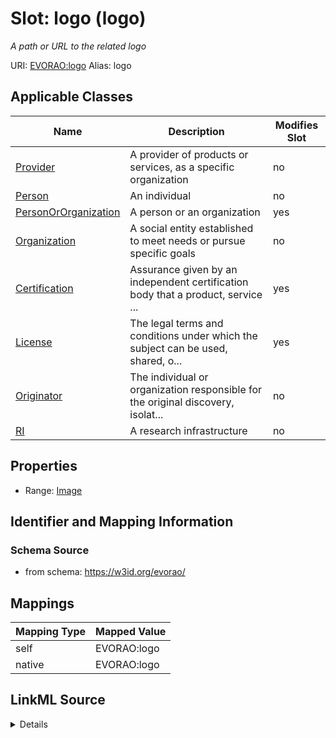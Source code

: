 

# Slot: logo (logo) 


_A path or URL to the related logo_





URI: [EVORAO:logo](https://w3id.org/evorao/logo)
Alias: logo

<!-- no inheritance hierarchy -->





## Applicable Classes

| Name | Description | Modifies Slot |
| --- | --- | --- |
| [Provider](Provider.md) | A provider of products or services, as a specific organization |  no  |
| [Person](Person.md) | An individual |  no  |
| [PersonOrOrganization](PersonOrOrganization.md) | A person or an organization |  yes  |
| [Organization](Organization.md) | A social entity established to meet needs or pursue specific goals |  no  |
| [Certification](Certification.md) | Assurance given by an independent certification body that a product, service ... |  yes  |
| [License](License.md) | The legal terms and conditions under which the subject can be used, shared, o... |  yes  |
| [Originator](Originator.md) | The individual or organization responsible for the original discovery, isolat... |  no  |
| [RI](RI.md) | A research infrastructure |  no  |







## Properties

* Range: [Image](Image.md)





## Identifier and Mapping Information







### Schema Source


* from schema: https://w3id.org/evorao/




## Mappings

| Mapping Type | Mapped Value |
| ---  | ---  |
| self | EVORAO:logo |
| native | EVORAO:logo |




## LinkML Source

<details>
```yaml
name: logo
description: A path or URL to the related logo
title: logo
from_schema: https://w3id.org/evorao/
rank: 1000
alias: logo
domain_of:
- PersonOrOrganization
- License
- Certification
range: Image
required: false
multivalued: false

```
</details>